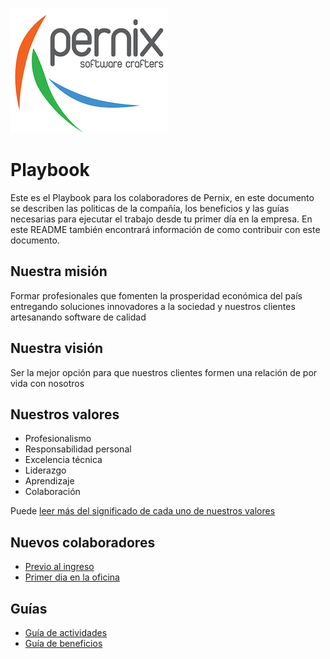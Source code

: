 ![Pernix](assets/images/logo.png "Pernix logo")

# Playbook

Este es el Playbook para los colaboradores de Pernix, en este documento se describen las politicas de la compañía, los beneficios y las guías necesarias para ejecutar el trabajo desde tu primer día en la empresa. En este README también encontrará información de como contribuir con este documento.

## Nuestra misión
Formar profesionales que fomenten la prosperidad económica del país entregando soluciones innovadores a la sociedad y nuestros clientes artesanando software de calidad

## Nuestra visión
Ser la mejor opción para que nuestros clientes formen una relación de por vida con nosotros

## Nuestros valores
* Profesionalismo
* Responsabilidad personal
* Excelencia técnica
* Liderazgo
* Aprendizaje
* Colaboración

Puede [leer más del significado de cada uno de nuestros valores](/guides/values.md)

## Nuevos colaboradores
* [Previo al ingreso](/recruiting/before_onboarding.md)
* [Primer dia en la oficina](/recruiting/onboarding.md)


## Guías
* [Guía de actividades](/guides/activities.md)
* [Guía de beneficios](/guides/benefits.md)
